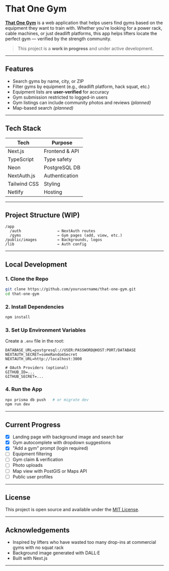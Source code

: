 # That One Gym

**[That One Gym](https://thatonegym.com)** is a web application that helps users find gyms based on the equipment they want to train with. Whether you're looking for a power rack, cable machines, or just deadlift platforms, this app helps lifters locate the perfect gym — verified by the strength community.

> This project is a **work in progress** and under active development. 

---

## Features

- Search gyms by name, city, or ZIP
- Filter gyms by equipment (e.g., deadlift platform, hack squat, etc.)
- Equipment lists are **user-verified** for accuracy
- Gym submission restricted to logged-in users
- Gym listings can include community photos and reviews *(planned)*
- Map-based search *(planned)*

---

## Tech Stack

| Tech         | Purpose                     |
|--------------|-----------------------------|
| Next.js      | Frontend & API              |
| TypeScript   | Type safety                 |
| Neon         | PostgreSQL DB               |
| NextAuth.js  | Authentication              |
| Tailwind CSS | Styling                     |
| Netlify      | Hosting                     |

---

## Project Structure (WIP)

```
/app
  /auth                → NextAuth routes
  /gyms                → Gym pages (add, view, etc.)
/public/images         → Backgrounds, logos
/lib                   → Auth config
```

---

## Local Development

### 1. Clone the Repo
```bash
git clone https://github.com/yourusername/that-one-gym.git
cd that-one-gym
```

### 2. Install Dependencies
```bash
npm install
```

### 3. Set Up Environment Variables

Create a `.env` file in the root:

```env
DATABASE_URL=postgresql://USER:PASSWORD@HOST:PORT/DATABASE
NEXTAUTH_SECRET=someRandomSecret
NEXTAUTH_URL=http://localhost:3000

# OAuth Providers (optional)
GITHUB_ID=...
GITHUB_SECRET=...
```

### 4. Run the App
```bash
npx prisma db push   # or migrate dev
npm run dev
```

---

## Current Progress

- [x] Landing page with background image and search bar
- [x] Gym autocomplete with dropdown suggestions
- [x] "Add a gym" prompt (login required)
- [ ] Equipment filtering
- [ ] Gym claim & verification
- [ ] Photo uploads
- [ ] Map view with PostGIS or Maps API
- [ ] Public user profiles

---

## License

This project is open source and available under the [MIT License](LICENSE).

---

## Acknowledgements

- Inspired by lifters who have wasted too many drop-ins at commercial gyms with no squat rack
- Background image generated with DALL·E
- Built with Next.js

---
